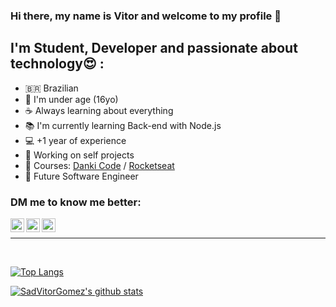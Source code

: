 ### Hi there, my name is Vitor and welcome to my profile 👋

## I'm Student, Developer and passionate about technology😍 :

- 🇧🇷 Brazilian
- 🔞 I'm under age (16yo)
- ☕ Always learning about everything
- 📚 I'm currently learning Back-end with Node.js
- 💻 +1 year of experience
- 🚧 Working on self projects
- 📝 Courses: [Danki Code][dankicode] / [Rocketseat][rocketseat]
- 💭 Future Software Engineer

### DM me to know me better:

[<img align="left" alt="LinkedIn" width="22px" src="https://image.flaticon.com/icons/png/512/174/174857.png" />][linkedin]
[<img align="left" alt="Twitter" width="22px" src="https://upload.wikimedia.org/wikipedia/pt/thumb/3/3d/Twitter_logo_2012.svg/1200px-Twitter_logo_2012.svg.png" />][twitter]
[<img align="left" alt="Instagram" width="22px" src="https://image.flaticon.com/icons/png/512/174/174855.png" />][instagram]

<br/>

---

<br/>

[![Top Langs](https://github-readme-stats.vercel.app/api/top-langs/?username=SadVitorGomez&layout=compact)](https://github.com/SadVitorGomez/github-readme-stats)

[![SadVitorGomez's github stats](https://github-readme-stats.vercel.app/api?username=SadVitorGomez&show_icons=true&theme=radical)](https://github.com/SadVitorGomez/github-readme-stats)

[dankicode]: https://cursos.dankicode.com/
[rocketseat]: https://app.rocketseat.com.br
[linkedin]: https://www.linkedin.com/in/vitor-katakura-9485031ab/
[twitter]: https://twitter.com/SadVitorGomez
[instagram]: https://www.instagram.com/sadvitorgomez/

